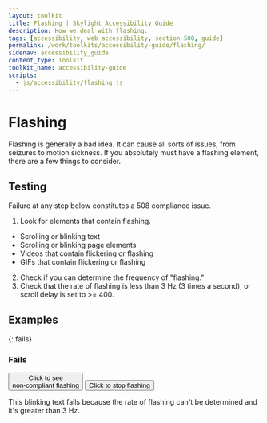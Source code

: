 ```yaml
---
layout: toolkit
title: Flashing | Skylight Accessibility Guide
description: How we deal with flashing.
tags: [accessibility, web accessibility, section 508, guide]
permalink: /work/toolkits/accessibility-guide/flashing/
sidenav: accessibility_guide
content_type: Toolkit
toolkit_name: accessibility-guide
scripts:
  - js/accessibility/flashing.js
---
```


# Flashing

Flashing is generally a bad idea. It can cause all sorts of issues, from seizures to motion sickness. If you absolutely must have a flashing element, there are a few things to consider.

## Testing

Failure at any step below constitutes a 508 compliance issue.

1. Look for elements that contain flashing.
  * Scrolling or blinking text
  * Scrolling or blinking page elements
  * Videos that contain flickering or flashing
  * GIFs that contain flickering or flashing
2. Check if you can determine the frequency of "flashing."
3. Check that the rate of flashing is less than 3 Hz (3 times a second), or scroll delay is set to >= 400.

## Examples

{:.fails}
### Fails

<div class="row">
  <div class="col-sm-5">
    <p>
      <button class="btn-submit-outline" type="button" id="blinkbutton">
        Click to see <br>non-compliant flashing
      </button>
      <button class="btn-submit-outline" type="button" id="stopblinkbutton">
        Click to stop flashing
      </button>
    </p>
  </div>
  <div class="col-sm-3">
    <p class="blink" style="display:none;">Blinking Text</p>
  </div>
</div>

This blinking text fails because the rate of flashing can't be determined and it's greater than 3 Hz.
